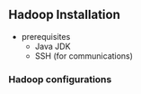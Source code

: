 ## Hadoop Installation
- prerequisites
  - Java JDK
  - SSH (for communications)

### Hadoop configurations
